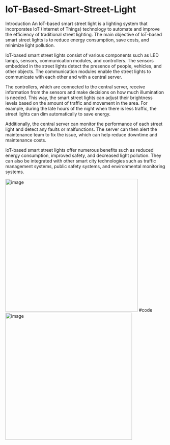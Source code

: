 # IoT-Based-Smart-Street-Light
Introduction
An IoT-based smart street light is a lighting system that incorporates IoT (Internet of Things) technology to automate and improve the efficiency of traditional street lighting. The main objective of IoT-based smart street lights is to reduce energy consumption, save costs, and minimize light pollution.

IoT-based smart street lights consist of various components such as LED lamps, sensors, communication modules, and controllers. The sensors embedded in the street lights detect the presence of people, vehicles, and other objects. The communication modules enable the street lights to communicate with each other and with a central server.

The controllers, which are connected to the central server, receive information from the sensors and make decisions on how much illumination is needed. This way, the smart street lights can adjust their brightness levels based on the amount of traffic and movement in the area. For example, during the late hours of the night when there is less traffic, the street lights can dim automatically to save energy.

Additionally, the central server can monitor the performance of each street light and detect any faults or malfunctions. The server can then alert the maintenance team to fix the issue, which can help reduce downtime and maintenance costs.

IoT-based smart street lights offer numerous benefits such as reduced energy consumption, improved safety, and decreased light pollution. They can also be integrated with other smart city technologies such as traffic management systems, public safety systems, and environmental monitoring systems.


<img width="416" alt="image" src="https://user-images.githubusercontent.com/125742021/236602424-c726ff03-5dd8-4910-a0b5-78bb45a0e718.png">
#code   <img width="398" alt="image" src="https://user-images.githubusercontent.com/125742021/236602472-7583d91d-738f-4742-b5f7-5985b7e9463e.png">

